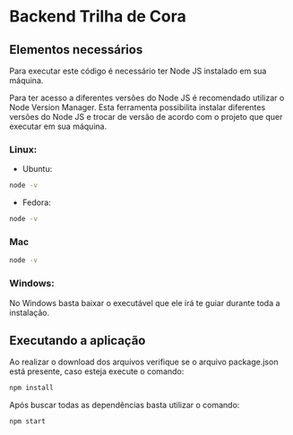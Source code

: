 # Backend Trilha de Cora

## Elementos necessários

Para executar este código é necessário ter Node JS instalado em sua máquina.

Para ter acesso a diferentes versões do Node JS é recomendado utilizar o Node Version Manager.
Esta ferramenta possibilita instalar diferentes versões do Node JS e trocar de versão de acordo 
com o projeto que quer executar em sua máquina.

### Linux:
- Ubuntu:

```Bash
node -v
```

- Fedora:

```Bash
node -v
```

### Mac

```zsh
node -v
```

### Windows:

No Windows basta baixar o executável que ele irá te guiar durante toda a instalação.

## Executando a aplicação

Ao realizar o download dos arquivos verifique se o arquivo package.json está presente,
caso esteja execute o comando:

```Bash
npm install
```

Após buscar todas as dependências basta utilizar o comando:

```Bash
npm start
```
